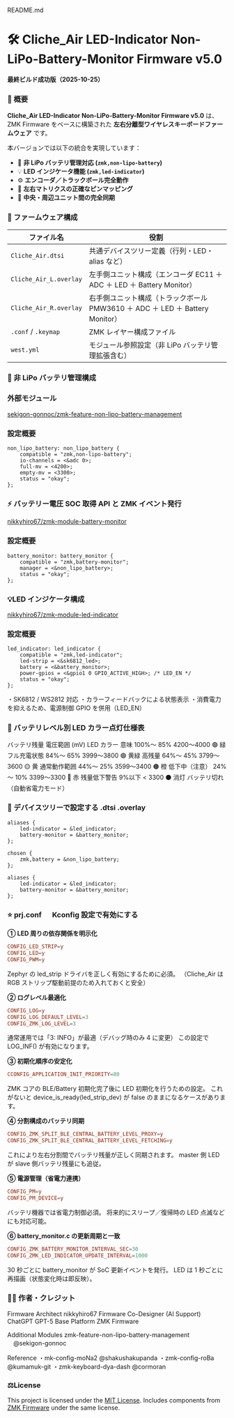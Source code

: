 README.md

# 🛠️ Cliche_Air LED-Indicator Non-LiPo-Battery-Monitor Firmware v5.0

**最終ビルド成功版（2025-10-25）**

### 🚀 概要

**Cliche_Air LED-Indicator Non-LiPo-Battery-Monitor Firmware v5.0** は、
ZMK Firmware をベースに構築された **左右分離型ワイヤレスキーボードファームウェア** です。

本バージョンでは以下の統合を実現しています：

- 🔋 **非 LiPo バッテリ管理対応 (`zmk,non-lipo-battery`)**
- 💡 **LED インジケータ機能 (`zmk,led-indicator`)**
- ⚙️ **エンコーダ／トラックボール完全動作**
- 🧩 **左右マトリクスの正確なピンマッピング**
- 🧠 **中央・周辺ユニット間の完全同期**

### 🧱 ファームウェア構成

| ファイル名             | 役割                                                                          |
| ---------------------- | ----------------------------------------------------------------------------- |
| `Cliche_Air.dtsi`      | 共通デバイスツリー定義（行列・LED・alias など）                               |
| `Cliche_Air_L.overlay` | 左手側ユニット構成（エンコーダ EC11 ＋ ADC ＋ LED ＋ Battery Monitor）        |
| `Cliche_Air_R.overlay` | 右手側ユニット構成（トラックボール PMW3610 ＋ ADC ＋ LED ＋ Battery Monitor） |
| `.conf` / `.keymap`    | ZMK レイヤー構成ファイル                                                      |
| `west.yml`             | モジュール参照設定（非 LiPo バッテリ管理拡張含む）                            |

### 🔋 非 LiPo バッテリ管理構成

### 外部モジュール

[sekigon-gonnoc/zmk-feature-non-lipo-battery-management](https://github.com/sekigon-gonnoc/zmk-feature-non-lipo-battery-management)

### 設定概要

```dtsi
non_lipo_battery: non_lipo_battery {
    compatible = "zmk,non-lipo-battery";
    io-channels = <&adc 0>;
    full-mv = <4200>;
    empty-mv = <3300>;
    status = "okay";
};
```

### ⚡ バッテリー電圧 SOC 取得 API と ZMK イベント発行

[nikkyhiro67/zmk-module-battery-monitor](https://github.com/nikkyhiro67/zmk-module-battery-monitor/blob/main/src/battery_monitor.c)

### 設定概要

```dtsi
battery_monitor: battery_monitor {
    compatible = "zmk,battery-monitor";
    manager = <&non_lipo_battery>;
    status = "okay";
};

```

### 💡LED インジケータ構成

[nikkyhiro67/zmk-module-led-indicator](https://github.com/nikkyhiro67/zmk-module-led-indicator)

### 設定概要

```dtsi
led_indicator: led_indicator {
    compatible = "zmk,led-indicator";
    led-strip = <&sk6812_led>;
    battery = <&battery_monitor>;
    power-gpios = <&gpio1 0 GPIO_ACTIVE_HIGH>; /* LED_EN */
    status = "okay";
};
```

・SK6812 / WS2812 対応
・カラーフィードバックによる状態表示
・消費電力を抑えるため、電源制御 GPIO を併用（LED_EN）

### 🌈 バッテリレベル別 LED カラー点灯仕様表

バッテリ残量 電圧範囲 (mV) LED カラー 意味
100%～ 85% 4200〜4000 🟢 緑 フル充電状態
84%～ 65% 3999〜3800 🟢 黄緑 高残量
64%～ 45% 3799〜3600 🟡 黄 通常動作範囲
44%～ 25% 3599〜3400 🟠 橙 低下中（注意）
24%～ 10% 3399〜3300 🔴 赤 残量低下警告
9%以下 < 3300 ⚫ 消灯 バッテリ切れ（自動省電力モード）

### 🌈 デバイスツリーで設定する .dtsi .overlay

```dtsi
aliases {
    led-indicator = &led_indicator;
    battery-monitor = &battery_monitor;
};

```

```overlay
chosen {
    zmk,battery = &non_lipo_battery;
};

aliases {
    led-indicator = &led_indicator;
    battery-monitor = &battery_monitor;
};

```

### ⭐ prj.conf 　 Kconfig 設定で有効にする

**① LED 周りの依存関係を明示化**

```conf
CONFIG_LED_STRIP=y
CONFIG_LED=y
CONFIG_PWM=y

```

Zephyr の led_strip ドライバを正しく有効にするために必須。
（Cliche_Air は RGB ストリップ駆動前提のため入れておくと安全）

**② ログレベル最適化**

```conf
CONFIG_LOG=y
CONFIG_LOG_DEFAULT_LEVEL=3
CONFIG_ZMK_LOG_LEVEL=3

```

通常運用では「3: INFO」が最適（デバッグ時のみ 4 に変更）
この設定で LOG_INF() が有効になります。

**③ 初期化順序の安定化**

```conf
CCONFIG_APPLICATION_INIT_PRIORITY=80

```

ZMK コアの BLE/Battery 初期化完了後に LED 初期化を行うための設定。
これがないと device_is_ready(led_strip_dev) が false のままになるケースがあります。

**④ 分割構成のバッテリ同期**

```conf
CONFIG_ZMK_SPLIT_BLE_CENTRAL_BATTERY_LEVEL_PROXY=y
CONFIG_ZMK_SPLIT_BLE_CENTRAL_BATTERY_LEVEL_FETCHING=y

```

これにより左右分割間でバッテリ残量が正しく同期されます。
master 側 LED が slave 側バッテリ残量にも追従。

**⑤ 電源管理（省電力連携）**

```conf
CONFIG_PM=y
CONFIG_PM_DEVICE=y

```

バッテリ機器では省電力制御必須。
将来的にスリープ／復帰時の LED 点滅などにも対応可能。

**⑥ battery_monitor.c の更新周期と一致**

```conf
CONFIG_ZMK_BATTERY_MONITOR_INTERVAL_SEC=30
CONFIG_ZMK_LED_INDICATOR_UPDATE_INTERVAL=1000

```

30 秒ごとに battery_monitor が SoC 更新イベントを発行。
LED は 1 秒ごとに再描画（状態変化時は即反映）。

### 👨‍💻 作者・クレジット

Firmware Architect nikkyhiro67
Firmware Co-Designer (AI Support) ChatGPT GPT-5
Base Platform ZMK Firmware

Additional Modules zmk-feature-non-lipo-battery-management 　@sekigon-gonnoc

Reference
・mk-config-moNa2 @shakushakupanda
・zmk-config-roBa @kumamuk-git
・zmk-keyboard-dya-dash @cormoran

### ⚖License

This project is licensed under the [MIT License](./LICENSE).
Includes components from [ZMK Firmware](https://zmk.dev/) under the same license.
